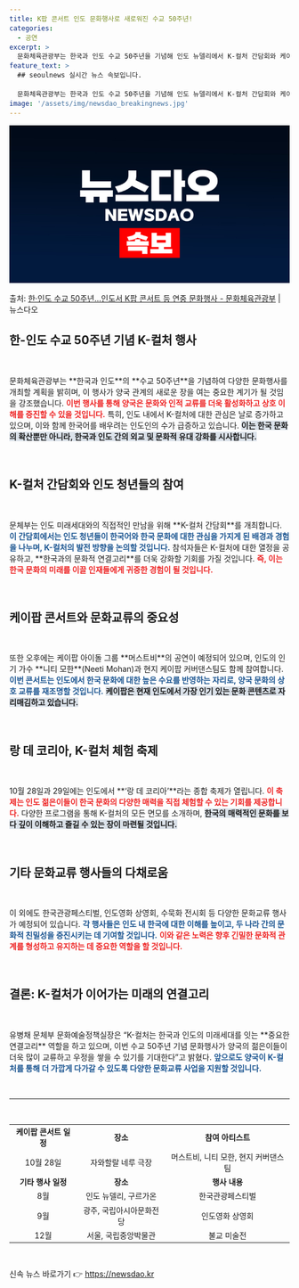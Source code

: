```yaml
---
title: K팝 콘서트 인도 문화행사로 새로워진 수교 50주년!
categories:
  - 공연
excerpt: >
  문화체육관광부는 한국과 인도 수교 50주년을 기념해 인도 뉴델리에서 K-컬처 간담회와 케이팝 콘서트 등 다양…
feature_text: >
  ## seoulnews 실시간 뉴스 속보입니다.

  문화체육관광부는 한국과 인도 수교 50주년을 기념해 인도 뉴델리에서 K-컬처 간담회와 케이팝 콘서트 등 다양…
image: '/assets/img/newsdao_breakingnews.jpg'
---
```


![뉴스다오 속보](/assets/img/newsdao_breakingnews.jpg)

<p>출처: <a href="https://newsdao.kr/1701" rel="dofollow">한·인도 수교 50주년…인도서 K팝 콘서트 등 연중 문화행사 - 문화체육관광부</a> | 뉴스다오</p>

<h2 data-ke-size="size26">한-인도 수교 50주년 기념 K-컬처 행사</h2>

<p data-ke-size="size16">&nbsp;</p>
문화체육관광부는 **한국과 인도**의 **수교 50주년**을 기념하여 다양한 문화행사를 개최할 계획을 밝히며, 이 행사가 양국 관계의 새로운 장을 여는 중요한 계기가 될 것임을 강조했습니다. <b><span style="color: #ee2323;">이번 행사를 통해 양국은 문화와 인적 교류를 더욱 활성화하고 상호 이해를 증진할 수 있을 것입니다.</span></b> 특히, 인도 내에서 K-컬처에 대한 관심은 날로 증가하고 있으며, 이와 함께 한국어를 배우려는 인도인의 수가 급증하고 있습니다. <b><span style="background-color: #21538527;">이는 한국 문화의 확산뿐만 아니라, 한국과 인도 간의 외교 및 문화적 유대 강화를 시사합니다.</span></b> 

<p data-ke-size="size16">&nbsp;</p>

<h2 data-ke-size="size26">K-컬처 간담회와 인도 청년들의 참여</h2>

<p data-ke-size="size16">&nbsp;</p>
문체부는 인도 미래세대와의 직접적인 만남을 위해 **K-컬처 간담회**를 개최합니다. <b><span style="color: #1a5490;">이 간담회에서는 인도 청년들이 한국어와 한국 문화에 대한 관심을 가지게 된 배경과 경험을 나누며, K-컬처의 발전 방향을 논의할 것입니다.</span></b> 참석자들은 K-컬처에 대한 열정을 공유하고, **한국과의 문화적 연결고리**를 더욱 강화할 기회를 가질 것입니다. <b><span style="color: #ee2323;">즉, 이는 한국 문화의 미래를 이끌 인재들에게 귀중한 경험이 될 것입니다.</span></b>

<p data-ke-size="size16">&nbsp;</p>

<h2 data-ke-size="size26">케이팝 콘서트와 문화교류의 중요성</h2>

<p data-ke-size="size16">&nbsp;</p>
또한 오후에는 케이팝 아이돌 그룹 **머스트비**의 공연이 예정되어 있으며, 인도의 인기 가수 **니티 모한**(Neeti Mohan)과 현지 케이팝 커버댄스팀도 함께 참여합니다. <b><span style="color: #1a5490;">이번 콘서트는 인도에서 한국 문화에 대한 높은 수요를 반영하는 자리로, 양국 문화의 상호 교류를 재조명할 것입니다.</span></b> <b><span style="background-color: #21538527;">케이팝은 현재 인도에서 가장 인기 있는 문화 콘텐츠로 자리매김하고 있습니다.</span></b> 

<p data-ke-size="size16">&nbsp;</p>

<h2 data-ke-size="size26">랑 데 코리아, K-컬처 체험 축제</h2>

<p data-ke-size="size16">&nbsp;</p>
10월 28일과 29일에는 인도에서 **‘랑 데 코리아’**라는 종합 축제가 열립니다. <b><span style="color: #ee2323;">이 축제는 인도 젊은이들이 한국 문화의 다양한 매력을 직접 체험할 수 있는 기회를 제공합니다.</span></b> 다양한 프로그램을 통해 K-컬처의 모든 면모를 소개하며, <b><span style="background-color: #21538527;">한국의 매력적인 문화를 보다 깊이 이해하고 즐길 수 있는 장이 마련될 것입니다.</span></b> 

<p data-ke-size="size16">&nbsp;</p>

<h2 data-ke-size="size26">기타 문화교류 행사들의 다채로움</h2>

<p data-ke-size="size16">&nbsp;</p>
이 외에도 한국관광페스티벌, 인도영화 상영회, 수묵화 전시회 등 다양한 문화교류 행사가 예정되어 있습니다. <b><span style="color: #1a5490;">각 행사들은 인도 내 한국에 대한 이해를 높이고, 두 나라 간의 문화적 친밀성을 증진시키는 데 기여할 것입니다.</span></b> <b><span style="color: #ee2323;">이와 같은 노력은 향후 긴밀한 문화적 관계를 형성하고 유지하는 데 중요한 역할을 할 것입니다.</span></b>

<p data-ke-size="size16">&nbsp;</p>

<h2 data-ke-size="size26">결론: K-컬처가 이어가는 미래의 연결고리</h2>

<p data-ke-size="size16">&nbsp;</p>
유병채 문체부 문화예술정책실장은 “K-컬처는 한국과 인도의 미래세대를 잇는 **중요한 연결고리** 역할을 하고 있으며, 이번 수교 50주년 기념 문화행사가 양국의 젊은이들이 더욱 많이 교류하고 우정을 쌓을 수 있기를 기대한다”고 밝혔다. <b><span style="color: #1a5490;">앞으로도 양국이 K-컬처를 통해 더 가깝게 다가갈 수 있도록 다양한 문화교류 사업을 지원할 것입니다.</span></b> 

<p data-ke-size="size16">&nbsp;</p>
<hr>
<p data-ke-size="size16">&nbsp;</p>

<table style="width:100%; border-collapse: collapse;">
  <tr>
    <td style="text-align: center; height: 17px;"><b>케이팝 콘서트 일정</b></td>
    <td style="text-align: center; height: 17px;"><b>장소</b></td>
    <td style="text-align: center; height: 17px;"><b>참여 아티스트</b></td>
  </tr>
  <tr>
    <td style="text-align: center; height: 17px;">10월 28일</td>
    <td style="text-align: center; height: 17px;">자와할랄 네루 극장</td>
    <td style="text-align: center; height: 17px;">머스트비, 니티 모한, 현지 커버댄스팀</td>
  </tr>
  <tr>
    <td style="text-align: center; height: 17px;"><b>기타 행사 일정</b></td>
    <td style="text-align: center; height: 17px;"><b>장소</b></td>
    <td style="text-align: center; height: 17px;"><b>행사 내용</b></td>
  </tr>
  <tr>
    <td style="text-align: center; height: 17px;">8월</td>
    <td style="text-align: center; height: 17px;">인도 뉴델리, 구르가온</td>
    <td style="text-align: center; height: 17px;">한국관광페스티벌</td>
  </tr>
  <tr>
    <td style="text-align: center; height: 17px;">9월</td>
    <td style="text-align: center; height: 17px;">광주, 국립아시아문화전당</td>
    <td style="text-align: center; height: 17px;">인도영화 상영회</td>
  </tr>
  <tr>
    <td style="text-align: center; height: 17px;">12월</td>
    <td style="text-align: center; height: 17px;">서울, 국립중앙박물관</td>
    <td style="text-align: center; height: 17px;">불교 미술전</td>
  </tr>
</table> 

<p data-ke-size="size16">&nbsp;</p>
 

신속 뉴스 바로가기 👉 <a href="https://newsdao.kr" rel="dofollow">https://newsdao.kr</a>


